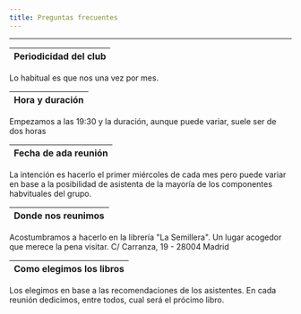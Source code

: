 ```yaml
---
title: Preguntas frecuentes
---
```

***
|Periodicidad del club|
|---------------------|
Lo habitual es que nos una vez por mes.

|Hora y duración|
|---------------------|
Empezamos a las 19:30 y la duración, aunque puede variar, suele ser de dos horas

|Fecha de ada reunión|
|---------------------|
La intención es hacerlo el primer miércoles de cada mes pero puede variar en base a la posibilidad de asistenta de la mayoría de los componentes habvituales del grupo.

|Donde nos reunimos|
|---------------------|
Acostumbramos a hacerlo en la librería "La Semillera". Un lugar acogedor que merece la pena visitar.
C/ Carranza, 19 - 28004 Madrid

|Como elegimos los libros|
|---------------------|
Los elegimos en base a las recomendaciones de los asistentes. En cada reunión dedicimos, entre todos, cual será el prócimo libro.
